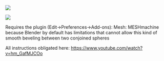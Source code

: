 
![](https://i.imgur.com/yzp6uFT.png)

![](https://i.imgur.com/Ez5ThQ5.png)

Requires the plugin (Edit->Preferences->Add-ons): Mesh: MESHmachine
because Blender by default has limitations that cannot allow this kind of smooth beveling between two conjoined spheres

All instructions obligated here:
https://www.youtube.com/watch?v=hm_GafMJCOo